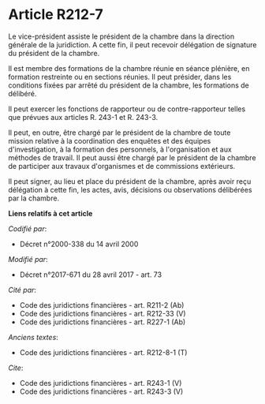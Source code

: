 # Article R212-7

Le vice-président assiste le président de la chambre dans la direction générale de la juridiction. A cette fin, il peut
recevoir délégation de signature du président de la chambre. 

Il est membre des formations de la chambre réunie en séance plénière, en formation restreinte ou en sections réunies. Il peut
présider, dans les conditions fixées par arrêté du président de la chambre, les formations de délibéré. 

Il peut exercer les fonctions de rapporteur ou de contre-rapporteur telles que prévues aux articles R. 243-1 et R. 243-3. 

Il peut, en outre, être chargé par le président de la chambre de toute mission relative à la coordination des enquêtes et des
équipes d'investigation, à la formation des personnels, à l'organisation et aux méthodes de travail. Il peut aussi être
chargé par le président de la chambre de participer aux travaux d'organismes et de commissions extérieurs. 

Il peut signer, au lieu et place du président de la chambre, après avoir reçu délégation à cette fin, les actes, avis,
décisions ou observations délibérées par la chambre.

**Liens relatifs à cet article**

_Codifié par_:

  - Décret n°2000-338 du 14 avril 2000

_Modifié par_:

  - Décret n°2017-671 du 28 avril 2017 - art. 73

_Cité par_:

  - Code des juridictions financières - art. R211-2 (Ab)
  - Code des juridictions financières - art. R212-33 (V)
  - Code des juridictions financières - art. R227-1 (Ab)

_Anciens textes_:

  - Code des juridictions financières - art. R212-8-1 (T)

_Cite_:

  - Code des juridictions financières - art. R243-1 (V)
  - Code des juridictions financières - art. R243-3 (V)
